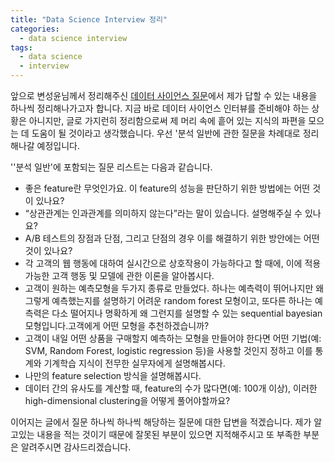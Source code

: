 ```yaml
---
title: "Data Science Interview 정리"
categories:
  - data science interview
tags:
  - data science
  - interview
---
```


앞으로 변성윤님께서 정리해주신 [데이터 사이언스 질문](https://zzsza.github.io/data/2018/02/17/datascience-interivew-questions/)에서 제가 답할 수 있는 내용을 하나씩 정리해나가고자 합니다. 지금 바로 데이터 사이언스 인터뷰를 준비해야 하는 상황은 아니지만, 글로 가지런히 정리함으로써 제 머리 속에 흩어 있는 지식의 파편을 모으는 데 도움이 될 것이라고 생각했습니다. 우선 '분석 일반에 관한 질문을 차례대로 정리해나갈 예정입니다.



''분석 일반'에 포함되는 질문 리스트는 다음과 같습니다.

- 좋은 feature란 무엇인가요. 이 feature의 성능을 판단하기 위한 방법에는 어떤 것이 있나요?
- “상관관계는 인과관계를 의미하지 않는다”라는 말이 있습니다. 설명해주실 수 있나요?
- A/B 테스트의 장점과 단점, 그리고 단점의 경우 이를 해결하기 위한 방안에는 어떤 것이 있나요?
- 각 고객의 웹 행동에 대하여 실시간으로 상호작용이 가능하다고 할 때에, 이에 적용 가능한 고객 행동 및 모델에 관한 이론을 알아봅시다.
- 고객이 원하는 예측모형을 두가지 종류로 만들었다. 하나는 예측력이 뛰어나지만 왜 그렇게 예측했는지를 설명하기 어려운 random forest 모형이고, 또다른 하나는 예측력은 다소 떨어지나 명확하게 왜 그런지를 설명할 수 있는 sequential bayesian 모형입니다.고객에게 어떤 모형을 추천하겠습니까?
- 고객이 내일 어떤 상품을 구매할지 예측하는 모형을 만들어야 한다면 어떤 기법(예: SVM, Random Forest, logistic regression 등)을 사용할 것인지 정하고 이를 통계와 기계학습 지식이 전무한 실무자에게 설명해봅시다.
- 나만의 feature selection 방식을 설명해봅시다.
- 데이터 간의 유사도를 계산할 때, feature의 수가 많다면(예: 100개 이상), 이러한 high-dimensional clustering을 어떻게 풀어야할까요?



이어지는 글에서 질문 하나씩 하나씩 해당하는 질문에 대한 답변을 적겠습니다. 제가 알고있는 내용을 적는 것이기 때문에 잘못된 부분이 있으면 지적해주시고 또 부족한 부분은 알려주시면 감사드리겠습니다.

